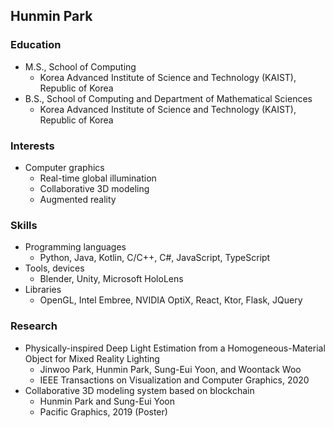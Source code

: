 ## Hunmin Park

### Education
- M.S., School of Computing
  - Korea Advanced Institute of Science and Technology (KAIST), Republic of Korea
- B.S., School of Computing and Department of Mathematical Sciences
  - Korea Advanced Institute of Science and Technology (KAIST), Republic of Korea

### Interests
- Computer graphics
  - Real-time global illumination
  - Collaborative 3D modeling
  - Augmented reality

### Skills
- Programming languages
  - Python, Java, Kotlin, C/C++, C#, JavaScript, TypeScript
- Tools, devices
  - Blender, Unity, Microsoft HoloLens
- Libraries
  - OpenGL, Intel Embree, NVIDIA OptiX, React, Ktor, Flask, JQuery

### Research
- Physically-inspired Deep Light Estimation from a Homogeneous-Material Object for Mixed Reality Lighting
  - Jinwoo Park, Hunmin Park, Sung-Eui Yoon, and Woontack Woo
  - IEEE Transactions on Visualization and Computer Graphics, 2020
- Collaborative 3D modeling system based on blockchain
  - Hunmin Park and Sung-Eui Yoon
  - Pacific Graphics, 2019 (Poster)
